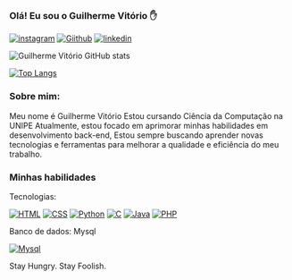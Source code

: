
### Olá! Eu sou o Guilherme Vitório ✋

[![instagram](https://img.shields.io/badge/Instagram-E4405F?style=for-the-badge&logo=instagram&logoColor=white)](https://instagram.com/guilhermevitorio__)
[![Giithub](https://img.shields.io/badge/GitHub-100000?style=for-the-badge&logo=github&logoColor=white)](https://github.com/guivitorio)
[![linkedin](https://img.shields.io/badge/LinkedIn-0077B5?style=for-the-badge&logo=linkedin&logoColor=white)]()

![Guilherme Vitório GitHub stats](https://github-readme-stats.vercel.app/api?username=guivitorio&show_icons=true&theme=tokyonight)

[![Top Langs](https://github-readme-stats.vercel.app/api/top-langs/?username=anuraghazra&hide_progress=true)](https://github.com/guivitorio/github-readme-stats)

### Sobre mim:

Meu nome é Guilherme Vitório
Estou cursando Ciência da Computação na UNIPE
Atualmente, estou focado em aprimorar minhas habilidades em desenvolvimento back-end,
Estou sempre buscando aprender novas tecnologias e ferramentas para melhorar a qualidade e eficiência do meu trabalho.

### Minhas habilidades

Tecnologias:

[![HTML](https://img.shields.io/badge/HTML5-E34F26?style=for-the-badge&logo=html5&logoColor=white)]()
[![CSS](https://img.shields.io/badge/CSS3-1572B6?style=for-the-badge&logo=css3&logoColor=white)]()
[![Python](https://img.shields.io/badge/Python-3776AB?style=for-the-badge&logo=python&logoColor=white)]() 
[![C](https://img.shields.io/badge/C-00599C?style=for-the-badge&logo=c&logoColor=white)]()
[![Java](https://img.shields.io/badge/Java-ED8B00?style=for-the-badge&logo=openjdk&logoColor=white)]() 
[![PHP](https://img.shields.io/badge/PHP-777BB4?style=for-the-badge&logo=php&logoColor=white)]()


Banco de dados: Mysql

[![Mysql](https://img.shields.io/badge/MySQL-00000F?style=for-the-badge&logo=mysql&logoColor=white)]()

Stay Hungry. Stay Foolish.



